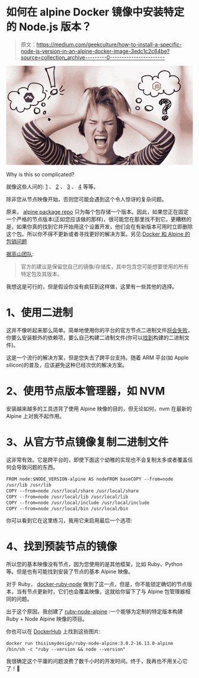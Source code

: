 # 如何在 alpine Docker 镜像中安装特定的 Node.js 版本？

> 原文：<https://medium.com/geekculture/how-to-install-a-specific-node-js-version-in-an-alpine-docker-image-3edc1c2c64be?source=collection_archive---------0----------------------->

![](img/75f0b5040b61e5099fa4ee9b14c28fab.png)

Why is this so complicated?

就像这些人问的: [1](https://stackoverflow.com/questions/45973481/alpine-linux-in-docker-container-env-cant-execute-node-no-such-file-or) 、 [2](https://stackoverflow.com/questions/62915459/add-a-specific-node-version-in-ruby-alpine-docker-image) 、 [3](https://stackoverflow.com/questions/58725215/how-to-install-nodejs-v13-0-1-in-alpine3-8) 、 [4](https://stackoverflow.com/questions/64243684/install-node-js-from-source-on-alpine) 等等。

除非您从节点映像开始，否则您可能会遇到这个令人惊讶的复杂问题。

原来， [alpine package repo](https://pkgs.alpinelinux.org/packages) 只为每个包存储一个版本。因此，如果您正在固定一个严格的节点版本(正如您应该做的那样)，很可能您在那里找不到它。更糟糕的是，如果你真的找到它并开始用这个设置开发，他们会在有新版本可用时立即删除这个包。所以你不得不更新或者寻找更好的解决方案。另见:[Docker 和 Alpine 的包销问题](https://stschindler.medium.com/the-problem-with-docker-and-alpines-package-pinning-18346593e891)

[据高山团队](https://gitlab.alpinelinux.org/alpine/abuild/-/issues/9996#note_87135):

> 官方的建议是保留您自己的镜像/存储库，其中包含您可能想要使用的所有特定包及其版本。

我想这是可行的，但是假设你没有疯狂到这样做，这里有一些其他的选择。

# 1、使用二进制

这并不像听起来那么简单。简单地使用你的平台的官方节点二进制文件[将会失败](https://stackoverflow.com/questions/45973481/alpine-linux-in-docker-container-env-cant-execute-node-no-such-file-or)，你要么安装额外的依赖项，要么自己构建二进制文件(你可以[找到](https://github.com/oznu/alpine-node)构建的二进制文件)。

这是一个流行的解决方案，但是您失去了跨平台支持。随着 ARM 平台(如 Apple silicon)的普及，应该避免这种已经次优的解决方案。

# 2、使用节点版本管理器，如 NVM

安装越来越多的工具违背了使用 Alpine 映像的目的，但无论如何，nvm 在最新的 Alpine 上对我不起作用。

# 3、从官方节点镜像复制二进制文件

这非常有效。它是跨平台的，即使下面这个幼稚的实现也不会复制太多或者覆盖任何会导致问题的东西。

```
FROM node:$NODE_VERSION-alpine AS nodeFROM baseCOPY --from=node /usr/lib /usr/lib
COPY --from=node /usr/local/share /usr/local/share
COPY --from=node /usr/local/lib /usr/local/lib
COPY --from=node /usr/local/include /usr/local/include
COPY --from=node /usr/local/bin /usr/local/bin
```

你可以看到它在这里练习，我用它来启用最后一个选项:

# 4、找到预装节点的镜像

所以您的基本映像没有节点，因为您使用的是其他框架，比如 Ruby、Python 等。但是也有可能找到安装了节点的基本 Alpine 映像。

对于 Ruby， [docker-ruby-node](https://github.com/timbru31/docker-ruby-node) 做到了这一点，但是，你不能锁定确切的节点版本，当有节点更新时，它们也会覆盖映像，这就给你留下了与 Alpine 包管理器相同的问题。

出于这个原因，我创建了 [ruby-node-alpine](https://github.com/thisismydesign/ruby-node-alpine) :一个能够为定制的特定版本构建 Ruby + Node Alpine 映像的项目。

你也可以在 [DockerHub](https://hub.docker.com/repository/docker/thisismydesign/ruby-node-alpine) 上找到这些图片:

```
docker run thisismydesign/ruby-node-alpine:3.0.2-16.13.0-alpine /bin/sh -c "ruby --version && node --version"
```

我很确定这个平庸的问题浪费了数千小时的开发时间。终于，我再也不用关心它了！🎉